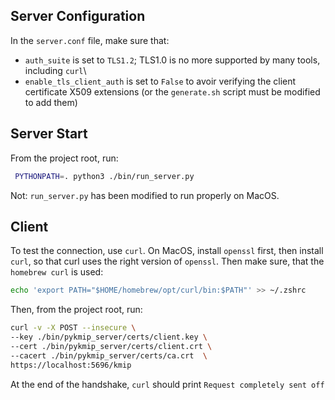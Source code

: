 ## Server Configuration

In the `server.conf` file, make sure that:

- `auth_suite` is set to `TLS1.2`; TLS1.0 is no more supported by many tools, including `curl`\
- `enable_tls_client_auth` is set to `False` to avoir verifying the client certificate X509 extensions (or the
  `generate.sh` script must be modified to add them)

## Server Start

From the project root, run:

```sh
 PYTHONPATH=. python3 ./bin/run_server.py
 ```

Not: `run_server.py` has been modified to run properly on MacOS.

## Client

To test the connection, use `curl`. On MacOS, install `openssl` first, then install `curl`, so that curl uses the right
version of `openssl`. Then make sure, that the `homebrew curl` is used:

```sh
echo 'export PATH="$HOME/homebrew/opt/curl/bin:$PATH"' >> ~/.zshrc
```

Then, from the project root, run:

```sh
curl -v -X POST --insecure \
--key ./bin/pykmip_server/certs/client.key \
--cert ./bin/pykmip_server/certs/client.crt \
--cacert ./bin/pykmip_server/certs/ca.crt  \
https://localhost:5696/kmip
```

At the end of the handshake, `curl` should print `Request completely sent off` 

